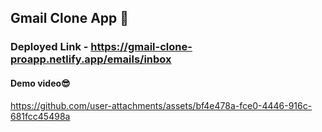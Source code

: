 ## Gmail Clone App 📩

### Deployed Link - https://gmail-clone-proapp.netlify.app/emails/inbox

#### Demo video😎

https://github.com/user-attachments/assets/bf4e478a-fce0-4446-916c-681fcc45498a
